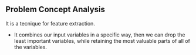 ## Problem Concept Analysis
It is a tecnique for feature extraction.
* It combines our input variables in a specific way, then we can drop the least important variables, while retaining the most valuable parts of all of the variables.
